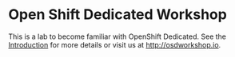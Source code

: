 # Open Shift Dedicated Workshop

This is a lab to become familiar with OpenShift Dedicated.  See the [Introduction](/OSD4/0-intro.md) for more details or visit us at http://osdworkshop.io.
